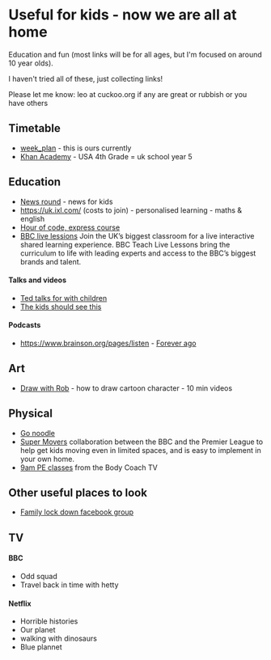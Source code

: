# Useful for kids - now we are all at home

Education and fun (most links will be for all ages, but I'm focused on around 10 year olds).

I haven't tried all of these, just collecting links!

Please let me know: leo at cuckoo.org if any are great or rubbish or you have others

## Timetable

- [week_plan](./week_plan.pdf) - this is ours currently
- [Khan Academy](https://docs.google.com/document/d/e/2PACX-1vSZhOdEPAWjUQpqDkVAlJrFwxxZ9Sa6zGOq0CNRms6Z7DZNq-tQWS3OhuVCUbh_-P-WmksHAzbsrk9d/pub) - USA 4th Grade = uk school year 5

## Education

- [News round](https://www.bbc.co.uk/newsround) - news for kids
- https://uk.ixl.com/ (costs to join) - personalised learning - maths & english
- [Hour of code, express course](https://studio.code.org/s/express-2019)
- [BBC live lessions](https://www.bbc.co.uk/teach/live-lessons) Join the UK’s biggest classroom for a live interactive shared learning experience. BBC Teach Live Lessons bring the curriculum to life with leading experts and access to the BBC’s biggest brands and talent.

#### Talks and videos

- [Ted talks for with children](https://www.ted.com/playlists/86/talks_to_watch_with_kids)
- [The kids should see this](https://thekidshouldseethis.com/)



#### Podcasts

- https://www.brainson.org/pages/listen - [Forever ago](https://www.brainson.org/pages/foreverago)


## Art

- [Draw with Rob](https://www.robbiddulph.com/draw-with-rob) - how to draw cartoon character - 10 min videos


## Physical

- [Go noodle](https://family.gonoodle.com/)
- [Super Movers](https://www.bbc.co.uk/teach/supermovers) collaboration between the BBC and the Premier League to help get kids moving even in limited spaces, and is easy to implement in your own home.
- [9am PE classes](https://www.youtube.com/user/thebodycoach1/featured) from the Body Coach TV

## Other useful places to look

- [Family lock down facebook group](https://www.facebook.com/groups/871176893326326/)


## TV 

#### BBC

- Odd squad
- Travel back in time with hetty

#### Netflix

- Horrible histories
- Our planet
- walking with dinosaurs
- Blue plannet 


